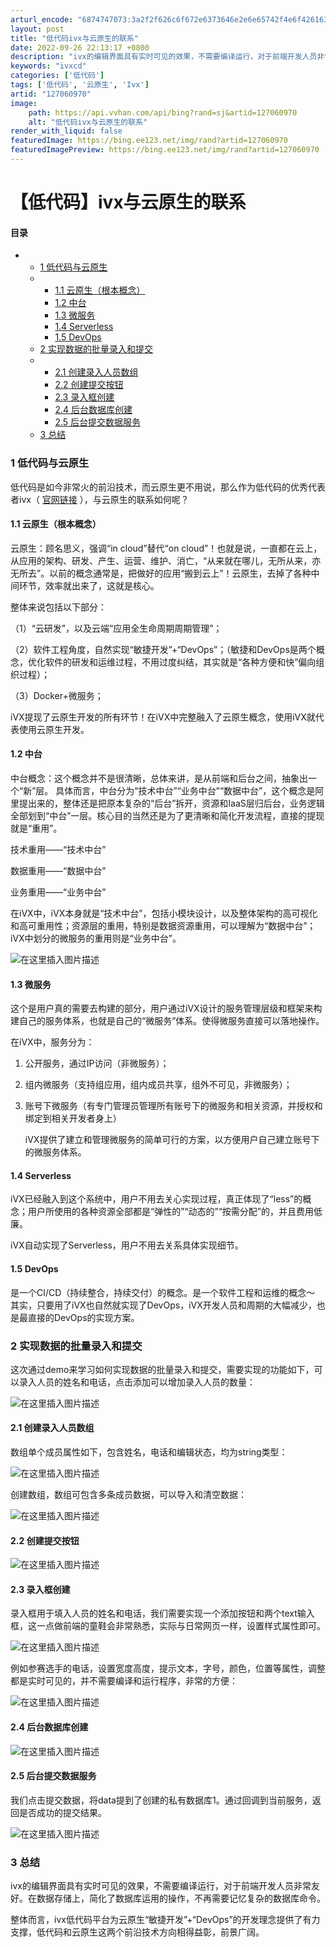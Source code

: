 ```yaml
---
arturl_encode: "6874747073:3a2f2f626c6f672e6373646e2e6e65742f4e6f4261636b372f:61727469636c652f64657461696c732f313237303630393730"
layout: post
title: "低代码ivx与云原生的联系"
date: 2022-09-26 22:13:17 +0800
description: "ivx的编辑界面具有实时可见的效果，不需要编译运行，对于前端开发人员非常友好。在数据存储上，简化了数"
keywords: "ivxcd"
categories: ['低代码']
tags: ['低代码', '云原生', 'Ivx']
artid: "127060970"
image:
    path: https://api.vvhan.com/api/bing?rand=sj&artid=127060970
    alt: "低代码ivx与云原生的联系"
render_with_liquid: false
featuredImage: https://bing.ee123.net/img/rand?artid=127060970
featuredImagePreview: https://bing.ee123.net/img/rand?artid=127060970
---
```


# 【低代码】ivx与云原生的联系

#### 目录

* + [1 低代码与云原生](#1__4)
  + - [1.1 云原生（根本概念）](#11__7)
    - [1.2 中台](#12__15)
    - [1.3 微服务](#13__23)
    - [1.4 Serverless](#14_Serverless_31)
    - [1.5 DevOps](#15_DevOps_35)
  + [2 实现数据的批量录入和提交](#2__38)
  + - [2.1 创建录入人员数组](#21__41)
    - [2.2 创建提交按钮](#22__46)
    - [2.3 录入框创建](#23__49)
    - [2.4 后台数据库创建](#24__55)
    - [2.5 后台提交数据服务](#25__58)
  + [3 总结](#3__62)

### 1 低代码与云原生

低代码是如今非常火的前沿技术，而云原生更不用说，那么作为低代码的优秀代表者ivx（
[官网链接](https://www.ivx.cn/)
），与云原生的联系如何呢？

#### 1.1 云原生（根本概念）

云原生：顾名思义，强调“in cloud”替代“on cloud”！也就是说，一直都在云上，从应用的架构、研发、产生、运营、维护、消亡，“从来就在哪儿，无所从来，亦无所去”。以前的概念通常是，把做好的应用“搬到云上”！云原生，去掉了各种中间环节，效率就出来了，这就是核心。
  
整体来说包括以下部分：
  
（1）“云研发”，以及云端“应用全生命周期周期管理”；
  
（2）软件工程角度，自然实现“敏捷开发”+“DevOps”；（敏捷和DevOps是两个概念，优化软件的研发和运维过程，不用过度纠结，其实就是“各种方便和快”偏向组织过程）；
  
（3）Docker+微服务；
  
iVX提现了云原生开发的所有环节！在iVX中完整融入了云原生概念，使用iVX就代表使用云原生开发。

#### 1.2 中台

中台概念：这个概念并不是很清晰，总体来讲，是从前端和后台之间，抽象出一个“新”层。 具体而言，中台分为“技术中台”“业务中台”“数据中台”，这个概念是阿里提出来的，整体还是把原本复杂的“后台”拆开，资源和IaaS层归后台，业务逻辑全部划到“中台”一层。核心目的当然还是为了更清晰和简化开发流程，直接的提现就是“重用”。
  
技术重用——“技术中台”
  
数据重用——“数据中台”
  
业务重用——“业务中台”
  
在iVX中，iVX本身就是“技术中台”，包括小模块设计，以及整体架构的高可视化和高可重用性；资源层的重用，特别是数据资源重用，可以理解为“数据中台”；iVX中划分的微服务的重用则是“业务中台”。
  
![在这里插入图片描述](https://i-blog.csdnimg.cn/blog_migrate/3e3e15b2295b314dbff6abe8950e25ff.png)

#### 1.3 微服务

这个是用户真的需要去构建的部分，用户通过iVX设计的服务管理层级和框架来构建自己的服务体系，也就是自己的“微服务”体系。使得微服务直接可以落地操作。
  
在iVX中，服务分为：

1. 公开服务，通过IP访问（非微服务）；
2. 组内微服务（支持组应用，组内成员共享，组外不可见，非微服务）；
3. 账号下微服务（有专门管理员管理所有账号下的微服务和相关资源，并授权和绑定到相关开发者身上）
     
   iVX提供了建立和管理微服务的简单可行的方案，以方便用户自己建立账号下的微服务体系。

#### 1.4 Serverless

iVX已经融入到这个系统中，用户不用去关心实现过程，真正体现了“less”的概念；用户所使用的各种资源全部都是“弹性的”“动态的”“按需分配”的，并且费用低廉。
  
iVX自动实现了Serverless，用户不用去关系具体实现细节。

#### 1.5 DevOps

是一个CI/CD（持续整合，持续交付）的概念。是一个软件工程和运维的概念～ 其实，只要用了iVX也自然就实现了DevOps，iVX开发人员和周期的大幅减少，也是最直接的DevOps的实现方案。

### 2 实现数据的批量录入和提交

这次通过demo来学习如何实现数据的批量录入和提交，需要实现的功能如下，可以录入人员的姓名和电话，点击添加可以增加录入人员的数量：
  
![在这里插入图片描述](https://i-blog.csdnimg.cn/blog_migrate/fc740db42a06b2116912cc3479155f35.png)

#### 2.1 创建录入人员数组

数组单个成员属性如下，包含姓名，电话和编辑状态，均为string类型：
  
![在这里插入图片描述](https://i-blog.csdnimg.cn/blog_migrate/1b8b27ce013a41103adca449f14760d8.png)
  
创建数组，数组可包含多条成员数据，可以导入和清空数据：
  
![在这里插入图片描述](https://i-blog.csdnimg.cn/blog_migrate/f16c730acccea7d5dcc6522e1f0c9097.png)

#### 2.2 创建提交按钮

![在这里插入图片描述](https://i-blog.csdnimg.cn/blog_migrate/595753d2e23b374764d19e09ec95eadf.png)

#### 2.3 录入框创建

录入框用于填入人员的姓名和电话，我们需要实现一个添加按钮和两个text输入框，这一点做前端的童鞋会非常熟悉，实际与日常网页一样，设置样式属性即可。
  
![在这里插入图片描述](https://i-blog.csdnimg.cn/blog_migrate/e6e71a4177feb67ed465ff43d51e9373.png)

例如参赛选手的电话，设置宽度高度，提示文本，字号，颜色，位置等属性，调整都是实时可见的，并不需要编译和运行程序，非常的方便：
  
![在这里插入图片描述](https://i-blog.csdnimg.cn/blog_migrate/0ed67b991213afe490933d68967ed77d.png)

#### 2.4 后台数据库创建

![在这里插入图片描述](https://i-blog.csdnimg.cn/blog_migrate/438802fda3b7beebe6d2a281c90030d2.png)

#### 2.5 后台提交数据服务

我们点击提交数据，将data提到了创建的私有数据库1。通过回调到当前服务，返回是否成功的提交结果。
  
![在这里插入图片描述](https://i-blog.csdnimg.cn/blog_migrate/3296fc0af2f872089623e9e9066ee057.png)

### 3 总结

ivx的编辑界面具有实时可见的效果，不需要编译运行，对于前端开发人员非常友好。在数据存储上，简化了数据库运用的操作，不再需要记忆复杂的数据库命令。
  
整体而言，ivx低代码平台为云原生“敏捷开发”+“DevOps”的开发理念提供了有力支撑，低代码和云原生这两个前沿技术方向相得益彰，前景广阔。